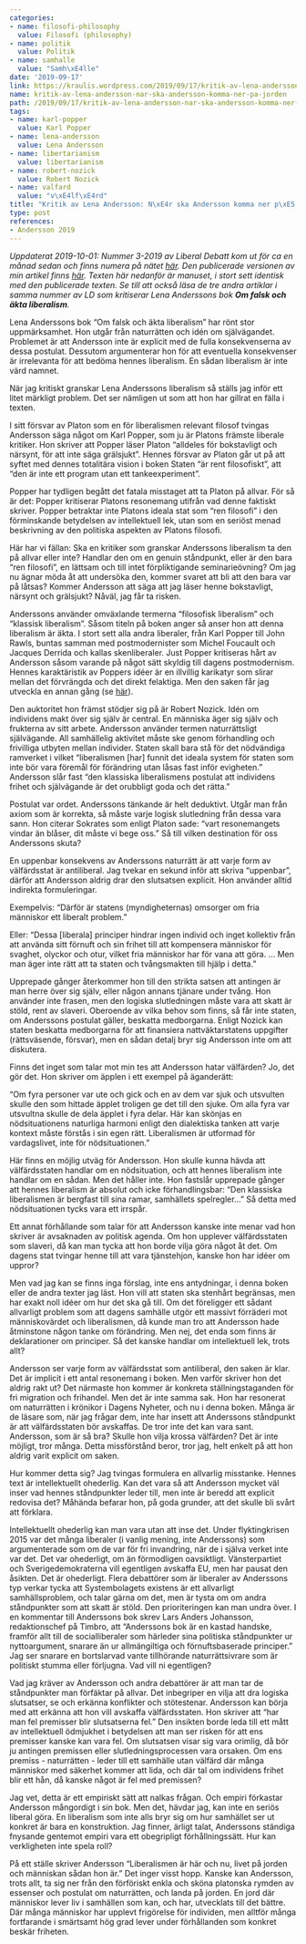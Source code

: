 ```yaml
---
categories:
- name: filosofi-philosophy
  value: Filosofi (philosophy)
- name: politik
  value: Politik
- name: samhalle
  value: "Samh\xE4lle"
date: '2019-09-17'
link: https://kraulis.wordpress.com/2019/09/17/kritik-av-lena-andersson-nar-ska-andersson-komma-ner-pa-jorden/
name: kritik-av-lena-andersson-nar-ska-andersson-komma-ner-pa-jorden
path: /2019/09/17/kritik-av-lena-andersson-nar-ska-andersson-komma-ner-pa-jorden/
tags:
- name: karl-popper
  value: Karl Popper
- name: lena-andersson
  value: Lena Andersson
- name: libertarianism
  value: libertarianism
- name: robert-nozick
  value: Robert Nozick
- name: valfard
  value: "v\xE4lf\xE4rd"
title: "Kritik av Lena Andersson: N\xE4r ska Andersson komma ner p\xE5 jorden?"
type: post
references:
- Andersson 2019
---
```

*Uppdaterat 2019-10-01: Nummer 3-2019 av Liberal Debatt kom ut för ca en månad sedan och finns numera på nätet [här](https://www.liberaldebatt.se/). Den publicerade versionen av min artikel finns [här](https://www.liberaldebatt.se/2019/09/nar-ska-andersson-komma-ner-pa-jorden/). Texten här nedanför är manuset, i stort sett identisk med den publicerade texten. Se till att också läsa de tre andra artiklar i samma nummer av LD som kritiserar Lena Anderssons bok **Om falsk och äkta liberalism**.*

Lena Anderssons bok “Om falsk och äkta liberalism” har rönt stor uppmärksamhet. Hon utgår från naturrätten och idén om självägandet. Problemet är att Andersson inte är explicit med de fulla konsekvenserna av dessa postulat. Dessutom argumenterar hon för att eventuella konsekvenser är irrelevanta för att bedöma hennes liberalism. En sådan liberalism är inte värd namnet.



När jag kritiskt granskar Lena Anderssons liberalism så ställs jag inför ett litet märkligt problem. Det ser nämligen ut som att hon har gillrat en fälla i texten.

I sitt försvar av Platon som en för liberalismen relevant filosof tvingas Andersson säga något om Karl Popper, som ju är Platons främste liberale kritiker. Hon skriver att Popper läser Platon “alldeles för bokstavligt och närsynt, för att inte säga grälsjukt”. Hennes försvar av Platon går ut på att syftet med dennes totalitära vision i boken Staten “är rent filosofiskt”, att “den är inte ett program utan ett tankeexperiment”.

Popper har tydligen begått det fatala misstaget att ta Platon på allvar. För så är det: Popper kritiserar Platons resonemang utifrån vad denne faktiskt skriver. Popper betraktar inte Platons ideala stat som “ren filosofi” i den förminskande betydelsen av intellektuell lek, utan som en seriöst menad beskrivning av den politiska aspekten av Platons filosofi.

Här har vi fällan: Ska en kritiker som granskar Anderssons liberalism ta den på allvar eller inte? Handlar den om en genuin ståndpunkt, eller är den bara “ren filosofi”, en lättsam och till intet förpliktigande seminarieövning? Om jag nu ägnar möda åt att undersöka den, kommer svaret att bli att den bara var på låtsas? Kommer Andersson att säga att jag läser henne bokstavligt, närsynt och grälsjukt? Nåväl, jag får ta risken.

Anderssons använder omväxlande termerna “filosofisk liberalism” och “klassisk liberalism”. Såsom titeln på boken anger så anser hon att denna liberalism är äkta. I stort sett alla andra liberaler, från Karl Popper till John Rawls, buntas samman med postmodernister som Michel Foucault och Jacques Derrida och kallas skenliberaler. Just Popper kritiseras hårt av Andersson såsom varande på något sätt skyldig till dagens postmodernism. Hennes karaktäristik av Poppers idéer är en illvillig karikatyr som slirar mellan det förvrängda och det direkt felaktiga. Men den saken får jag utveckla en annan gång (se [här](/2019/05/30/lena-anderssons-trams-om-karl-popper/)).

Den auktoritet hon främst stödjer sig på är Robert Nozick. Idén om individens makt över sig själv är central. En människa äger sig själv och frukterna av sitt arbete. Andersson använder termen naturrättsligt självägande. All samhällelig aktivitet måste ske genom förhandling och frivilliga utbyten mellan individer. Staten skall bara stå för det nödvändiga ramverket i vilket “liberalismen [har] funnit det ideala system för staten som inte bör vara föremål för förändring utan låsas fast inför evigheten.” Andersson slår fast “den klassiska liberalismens postulat att individens frihet och självägande är det orubbligt goda och det rätta.”

Postulat var ordet. Anderssons tänkande är helt deduktivt. Utgår man från axiom som är korrekta, så måste varje logisk slutledning från dessa vara sann. Hon citerar Sokrates som enligt Platon sade: “vart resonemangets vindar än blåser, dit måste vi bege oss.” Så till vilken destination för oss Anderssons skuta?

En uppenbar konsekvens av Anderssons naturrätt är att varje form av välfärdsstat är antiliberal. Jag tvekar en sekund inför att skriva “uppenbar”, därför att Andersson aldrig drar den slutsatsen explicit. Hon använder alltid indirekta formuleringar.

Exempelvis: “Därför är statens (myndigheternas) omsorger om fria människor ett liberalt problem.”

Eller: “Dessa [liberala] principer hindrar ingen individ och inget kollektiv från att använda sitt förnuft och sin frihet till att kompensera människor för svaghet, olyckor och otur, vilket fria människor har för vana att göra. … Men man äger inte rätt att ta staten och tvångsmakten till hjälp i detta.”

Upprepade gånger återkommer hon till den strikta satsen att antingen är man herre över sig själv, eller någon annans tjänare under tvång. Hon använder inte frasen, men den logiska slutledningen måste vara att skatt är stöld, rent av slaveri. Oberoende av vilka behov som finns, så får inte staten, om Anderssons postulat gäller, beskatta medborgarna. Enligt Nozick kan staten beskatta medborgarna för att finansiera nattväktarstatens uppgifter (rättsväsende, försvar), men en sådan detalj bryr sig Andersson inte om att diskutera.

Finns det inget som talar mot min tes att Andersson hatar välfärden? Jo, det gör det. Hon skriver om äpplen i ett exempel på äganderätt:

“Om fyra personer var ute och gick och en av dem var sjuk och utsvulten skulle den som hittade äpplet troligen ge det till den sjuke. Om alla fyra var utsvultna skulle de dela äpplet i fyra delar. Här kan skönjas en nödsituationens naturliga harmoni enligt den dialektiska tanken att varje kontext måste förstås i sin egen rätt. Liberalismen är utformad för vardagslivet, inte för nödsituationen.”

Här finns en möjlig utväg för Andersson. Hon skulle kunna hävda att välfärdsstaten handlar om en nödsituation, och att hennes liberalism inte handlar om en sådan. Men det håller inte. Hon fastslår upprepade gånger att hennes liberalism är absolut och icke förhandlingsbar: “Den klassiska liberalismen är bergfast till sina ramar, samhällets spelregler…” Så detta med nödsituationen tycks vara ett irrspår.

Ett annat förhållande som talar för att Andersson kanske inte menar vad hon skriver är avsaknaden av politisk agenda. Om hon upplever välfärdsstaten som slaveri, då kan man tycka att hon borde vilja göra något åt det. Om dagens stat tvingar henne till att vara tjänstehjon, kanske hon har idéer om uppror?

Men vad jag kan se finns inga förslag, inte ens antydningar, i denna boken eller de andra texter jag läst. Hon vill att staten ska stenhårt begränsas, men har exakt noll idéer om hur det ska gå till. Om det föreligger ett sådant allvarligt problem som att dagens samhälle utgör ett massivt förräderi mot människovärdet och liberalismen, då kunde man tro att Andersson hade åtminstone någon tanke om förändring. Men nej, det enda som finns är deklarationer om principer. Så det kanske handlar om intellektuell lek, trots allt?

Andersson ser varje form av välfärdsstat som antiliberal, den saken är klar. Det är implicit i ett antal resonemang i boken. Men varför skriver hon det aldrig rakt ut? Det närmaste hon kommer är konkreta ställningstaganden för fri migration och frihandel. Men det är inte samma sak. Hon har resonerat om naturrätten i krönikor i Dagens Nyheter, och nu i denna boken. Många är de läsare som, när jag frågar dem, inte har insett att Anderssons ståndpunkt är att välfärdsstaten bör avskaffas. De tror inte det kan vara sant. Andersson, som är så bra? Skulle hon vilja krossa välfärden? Det är inte möjligt, tror många. Detta missförstånd beror, tror jag, helt enkelt på att hon aldrig varit explicit om saken.

Hur kommer detta sig? Jag tvingas formulera en allvarlig misstanke. Hennes text är intellektuellt ohederlig. Kan det vara så att Andersson mycket väl inser vad hennes ståndpunkter leder till, men inte är beredd att explicit redovisa det? Måhända befarar hon, på goda grunder, att det skulle bli svårt att förklara.

Intellektuellt ohederlig kan man vara utan att inse det. Under flyktingkrisen 2015 var det många liberaler (i vanlig mening, inte Anderssons) som argumenterade som om de var för fri invandring, när de i själva verket inte var det. Det var ohederligt, om än förmodligen oavsiktligt. Vänsterpartiet och Sverigedemokraterna vill egentligen avskaffa EU, men har pausat den åsikten. Det är ohederligt. Flera debattörer som är liberaler av Anderssons typ verkar tycka att Systembolagets existens är ett allvarligt samhällsproblem, och talar gärna om det, men är tysta om om andra ståndpunkter som att skatt är stöld. Den prioriteringen kan man undra över. I en kommentar till Anderssons bok skrev Lars Anders Johansson, redaktionschef på Timbro, att “Anderssons bok är en kastad handske, framför allt till de socialliberaler som härleder sina politiska ståndpunkter ur nyttoargument, snarare än ur allmängiltiga och förnuftsbaserade principer.” Jag ser snarare en bortslarvad vante tillhörande naturrättsivrare som är politiskt stumma eller förljugna. Vad vill ni egentligen?

Vad jag kräver av Andersson och andra debattörer är att man tar de ståndpunkter man förfäktar på allvar. Det inbegriper en vilja att dra logiska slutsatser, se och erkänna konflikter och stötestenar. Andersson kan börja med att erkänna att hon vill avskaffa välfärdsstaten. Hon skriver att  “har man fel premisser blir slutsatserna fel.” Den insikten borde leda till ett mått av intellektuell ödmjukhet i betydelsen att man ser risken för att ens premisser kanske kan vara fel. Om slutsatsen visar sig vara orimlig, då bör ju antingen premissen eller slutledningsprocessen vara orsaken. Om ens premiss - naturrätten - leder till ett samhälle utan välfärd där många människor med säkerhet kommer att lida, och där tal om individens frihet blir ett hån, då kanske något är fel med premissen?

Jag vet, detta är ett empiriskt sätt att nalkas frågan. Och empiri förkastar Andersson mångordigt i sin bok. Men det, hävdar jag, kan inte en seriös liberal göra. En liberalism som inte alls bryr sig om hur samhället ser ut konkret är bara en konstruktion. Jag finner, ärligt talat, Anderssons ständiga fnysande gentemot empiri vara ett obegripligt förhållningssätt. Hur kan verkligheten inte spela roll?

På ett ställe skriver Andersson “Liberalismen är här och nu, livet på jorden och människan sådan hon är.” Det inger visst hopp. Kanske kan Andersson, trots allt, ta sig ner från den förföriskt enkla och sköna platonska rymden av essenser och postulat om naturrätten, och landa på jorden. En jord där människor lever liv i samhällen som kan, och har, utvecklats till det bättre. Där många människor har upplevt frigörelse för individen, men alltför många fortfarande i smärtsamt hög grad lever under förhållanden som konkret beskär friheten.


